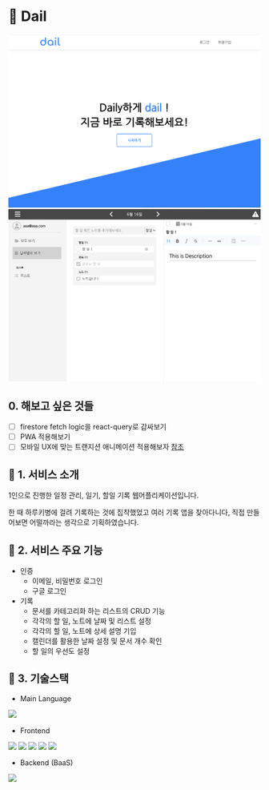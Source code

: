 # 📝 Dail

![dail](static/1.png)
![dail](static/2.png)

## 0. 해보고 싶은 것들

- [ ] firestore fetch logic을 react-query로 감싸보기
- [ ] PWA 적용해보기
- [ ] 모바일 UX에 맞는 트랜지션 애니메이션 적용해보자 [참조](https://uxdesign.cc/transition-animations-a-practical-guide-5dba4d42f659)

## 🔗 1. 서비스 소개

1인으로 진행한 일정 관리, 일기, 할일 기록 웹어플리케이션입니다.

한 때 하루키병에 걸려 기록하는 것에 집착했었고 여러 기록 앱을 찾아다니다, 직접 만들어보면 어떨까라는 생각으로 기획하였습니다.

## 🔗 2. 서비스 주요 기능

- 인증
  - 이메일, 비밀번호 로그인
  - 구글 로그인
- 기록
  - 문서를 카테고리화 하는 리스트의 CRUD 기능
  - 각각의 할 일, 노트에 날짜 및 리스트 설정
  - 각각의 할 일, 노트에 상세 설명 기입
  - 캘린더를 활용한 날짜 설정 및 문서 개수 확인
  - 할 일의 우선도 설정

## 🔗 3. 기술스택

- Main Language

<img src ="https://img.shields.io/badge/TypeScript-3178C6?style=for-the-badge&logo=TypeScript&logoColor=white">

- Frontend

<img src ="https://img.shields.io/badge/React-61DAFB?style=for-the-badge&logo=React&logoColor=white"> <img src ="https://img.shields.io/badge/recoil-1565c0?style=for-the-badge&logo=recoil&logoColor=white"> <img src ="https://img.shields.io/badge/jest-C21325?style=for-the-badge&logo=jest&logoColor=white"> <img src ="https://img.shields.io/badge/react--testing--library-E33332?style=for-the-badge&logo=testing-library&logoColor=white"> <img src ="https://img.shields.io/badge/styled components-DB7093?style=for-the-badge&logo=styled-components&logoColor=white">

- Backend (BaaS)

<img src="https://img.shields.io/badge/firebase-FFCA28?style=for-the-badge&logo=firebase&logoColor=white">
